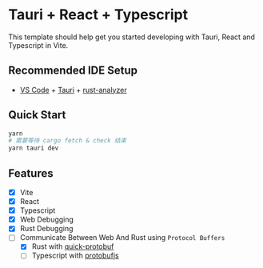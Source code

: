 # Tauri + React + Typescript

This template should help get you started developing with Tauri, React and Typescript in Vite.

## Recommended IDE Setup

- [VS Code](https://code.visualstudio.com/) + [Tauri](https://marketplace.visualstudio.com/items?itemName=tauri-apps.tauri-vscode) + [rust-analyzer](https://marketplace.visualstudio.com/items?itemName=rust-lang.rust-analyzer)

## Quick Start

```bash
yarn
# 需要等待 cargo fetch & check 结束
yarn tauri dev
```

## Features
- [x] Vite
- [x] React
- [x] Typescript
- [x] Web Debugging
- [x] Rust Debugging
- [ ] Communicate Between Web And Rust using `Protocol Buffers`
  - [x] Rust with [quick-protobuf](https://github.com/tafia/quick-protobuf)
  - [ ] Typescript with [protobufjs](https://github.com/protobufjs/protobuf.js)